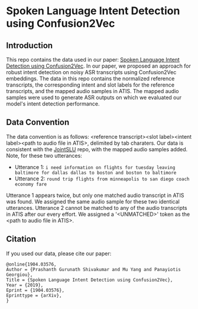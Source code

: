 # Spoken Language Intent Detection using Confusion2Vec

## Introduction
This repo contains the data used in our paper: [Spoken Language Intent Detection using Confusion2Vec](https://arxiv.org/pdf/1904.03576.pdf). In our paper, we proposed an approach for robust intent detection on noisy ASR transcripts using Confusion2Vec embeddings. The data in this repo contains the normalized reference transcripts, the corresponding intent and slot labels for the reference transcripts, and the mapped audio samples in ATIS. The mapped audio samples were used to generate ASR outputs on which we evaluated our model's intent detection performance.

## Data Convention
The data convention is as follows: \<reference transcript\>\<slot label\>\<intent label\>\<path to audio file in ATIS\>, delimited by tab charaters. Our data is consistent with the [JointSLU](https://github.com/yvchen/JointSLU) repo, with the mapped audio samples added. Note, for these two utterances:
  - Utterance 1: `i need information on flights for tuesday leaving baltimore for dallas dallas to boston and boston to baltimore`
  - Utterance 2: `round trip flights from minneapolis to san diego coach economy fare`

Utterance 1 appears twice, but only one matched audio transcript in ATIS was found. We assigned the same audio sample for these two identical utterances. Utterance 2 cannot be matched to any of the audio transcripts in ATIS after our every effort. We assigned a '\<UNMATCHED\>' token as the \<path to audio file in ATIS\>. 

## Citation
If you used our data, please cite our paper:
```
@online{1904.03576,
Author = {Prashanth Gurunath Shivakumar and Mu Yang and Panayiotis Georgiou},
Title = {Spoken Language Intent Detection using Confusion2Vec},
Year = {2019},
Eprint = {1904.03576},
Eprinttype = {arXiv},
}
```
